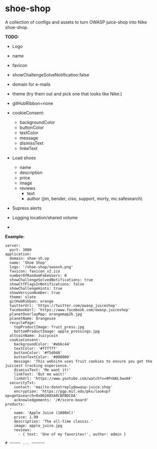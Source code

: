# shoe-shop
A collection of configs and assets to turn OWASP juice-shop into Nike shoe-shop.

**TODO:**
- Logo
- name
- favicon
- showChallengeSolveNotification:false
- domain for e-mails
- theme (try them out and pick one that looks like Nike.)
- gitHubRibbon=none
- cookieConsent:
  - backgroundColor
  - buttonColor
  - textColor
  - message
  - dismissText
  - linkeText

- Load shoes
  - name
  - description
  - price
  - image
  - reviews
    - text
    - author (jim, bender, ciso, support, morty, mc.safesearch)
- Supress alerts
- Logging location/shared volume
-

**Example:**
```
server:
  port: 3000
application:
  domain: shoe-sh.op
  name: 'Shoe Shop'
  logo: '/shoe-shop/swoosh.png'
  favicon: favicon_v2.ico
  numberOfRandomFakeUsers: 0
  showChallengeSolvedNotifications: true
  showCtfFlagsInNotifications: false
  showChallengeHints: true
  showVersionNumber: true
  theme: slate
  gitHubRibbon: orange
  twitterUrl: 'https://twitter.com/owasp_juiceshop'
  facebookUrl: 'https://www.facebook.com/owasp.juiceshop'
  planetOverlayMap: orangemap2k.jpg
  planetName: Orangeuze
  recyclePage:
    topProductImage: fruit_press.jpg
    bottomProductImage: apple_pressings.jpg
  altcoinName: Juicycoin
  cookieConsent:
    backgroundColor: '#eb6c44'
    textColor: '#ffffff'
    buttonColor: '#f5d948'
    buttonTextColor: '#000000'
    message: 'This website uses fruit cookies to ensure you get the juiciest tracking experience.'
    dismissText: 'Me want it!'
    linkText: 'But me wait!'
    linkUrl: 'https://www.youtube.com/watch?v=9PnbKL3wuH4'
  securityTxt:
    contact: 'mailto:donotreply@owasp-juice.shop'
    encryption: 'https://pgp.mit.edu/pks/lookup?op=get&search=0x062A85A8CBFBDCDA'
    acknowledgements: '/#/score-board'
products:
  -
    name: 'Apple Juice (1000ml)'
    price: 1.99
    description: 'The all-time classic.'
    image: apple_juice.jpg
    reviews:
      - { text: 'One of my favorites!', author: admin }

# ~~~~~ ... ~~~~~~
```
